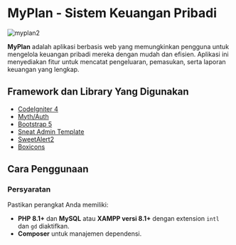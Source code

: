 # MyPlan - Sistem Keuangan Pribadi
![myplan2](https://github.com/user-attachments/assets/7c9b52ce-dca9-42ad-9502-398ddac94656)


**MyPlan** adalah aplikasi berbasis web yang memungkinkan pengguna untuk mengelola keuangan pribadi mereka dengan mudah dan efisien. Aplikasi ini menyediakan fitur untuk mencatat pengeluaran, pemasukan, serta laporan keuangan yang lengkap.

## Framework dan Library Yang Digunakan
- [CodeIgniter 4](https://codeigniter.com/)
- [Myth/Auth](https://github.com/lonnieezell/myth-auth)
- [Bootstrap 5](https://getbootstrap.com/)
- [Sneat Admin Template](https://github.com/pixinvent/sneat-bootstrap-html-admin-template-free)
- [SweetAlert2](https://sweetalert2.github.io/)
- [Boxicons](https://boxicons.com/)


## Cara Penggunaan

### Persyaratan
Pastikan perangkat Anda memiliki:
- **PHP 8.1+** dan **MySQL** atau **XAMPP versi 8.1+** dengan extension `intl` dan `gd` diaktifkan.
- **Composer** untuk manajemen dependensi.
